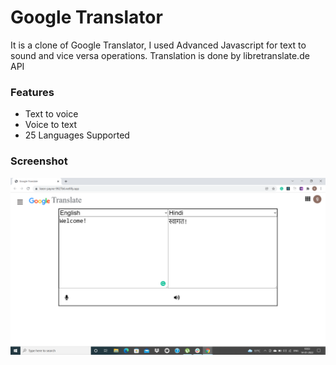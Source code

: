 # Google Translator

It is a clone of Google Translator, I used Advanced Javascript for text to sound and vice versa operations.
Translation is done by libretranslate.de API

<h3>Features</h3>
<ul>
<li>Text to voice</li>
  <li>Voice to text</li>
  <li>25 Languages Supported</li>
 </ul>

### Screenshot
<img src= "./Screenshot.png" width="600px" alt="Screenshot">
